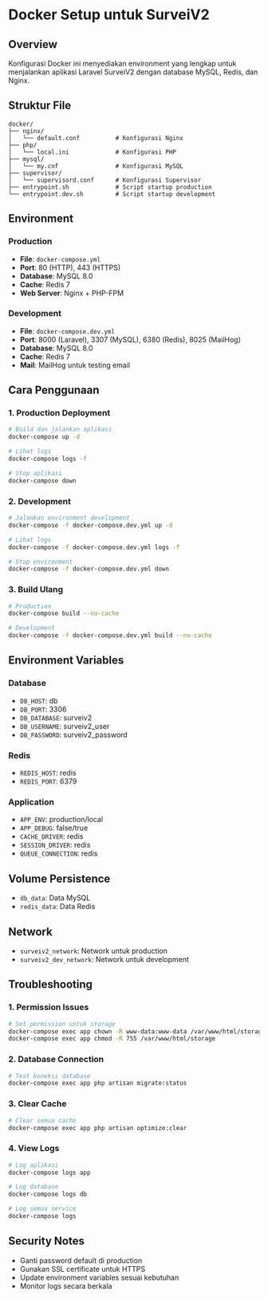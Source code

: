 # Docker Setup untuk SurveiV2

## Overview
Konfigurasi Docker ini menyediakan environment yang lengkap untuk menjalankan aplikasi Laravel SurveiV2 dengan database MySQL, Redis, dan Nginx.

## Struktur File
```
docker/
├── nginx/
│   └── default.conf          # Konfigurasi Nginx
├── php/
│   └── local.ini             # Konfigurasi PHP
├── mysql/
│   └── my.cnf                # Konfigurasi MySQL
├── supervisor/
│   └── supervisord.conf      # Konfigurasi Supervisor
├── entrypoint.sh             # Script startup production
└── entrypoint.dev.sh         # Script startup development
```

## Environment

### Production
- **File**: `docker-compose.yml`
- **Port**: 80 (HTTP), 443 (HTTPS)
- **Database**: MySQL 8.0
- **Cache**: Redis 7
- **Web Server**: Nginx + PHP-FPM

### Development
- **File**: `docker-compose.dev.yml`
- **Port**: 8000 (Laravel), 3307 (MySQL), 6380 (Redis), 8025 (MailHog)
- **Database**: MySQL 8.0
- **Cache**: Redis 7
- **Mail**: MailHog untuk testing email

## Cara Penggunaan

### 1. Production Deployment
```bash
# Build dan jalankan aplikasi
docker-compose up -d

# Lihat logs
docker-compose logs -f

# Stop aplikasi
docker-compose down
```

### 2. Development
```bash
# Jalankan environment development
docker-compose -f docker-compose.dev.yml up -d

# Lihat logs
docker-compose -f docker-compose.dev.yml logs -f

# Stop environment
docker-compose -f docker-compose.dev.yml down
```

### 3. Build Ulang
```bash
# Production
docker-compose build --no-cache

# Development
docker-compose -f docker-compose.dev.yml build --no-cache
```

## Environment Variables

### Database
- `DB_HOST`: db
- `DB_PORT`: 3306
- `DB_DATABASE`: surveiv2
- `DB_USERNAME`: surveiv2_user
- `DB_PASSWORD`: surveiv2_password

### Redis
- `REDIS_HOST`: redis
- `REDIS_PORT`: 6379

### Application
- `APP_ENV`: production/local
- `APP_DEBUG`: false/true
- `CACHE_DRIVER`: redis
- `SESSION_DRIVER`: redis
- `QUEUE_CONNECTION`: redis

## Volume Persistence
- `db_data`: Data MySQL
- `redis_data`: Data Redis

## Network
- `surveiv2_network`: Network untuk production
- `surveiv2_dev_network`: Network untuk development

## Troubleshooting

### 1. Permission Issues
```bash
# Set permission untuk storage
docker-compose exec app chown -R www-data:www-data /var/www/html/storage
docker-compose exec app chmod -R 755 /var/www/html/storage
```

### 2. Database Connection
```bash
# Test koneksi database
docker-compose exec app php artisan migrate:status
```

### 3. Clear Cache
```bash
# Clear semua cache
docker-compose exec app php artisan optimize:clear
```

### 4. View Logs
```bash
# Log aplikasi
docker-compose logs app

# Log database
docker-compose logs db

# Log semua service
docker-compose logs
```

## Security Notes
- Ganti password default di production
- Gunakan SSL certificate untuk HTTPS
- Update environment variables sesuai kebutuhan
- Monitor logs secara berkala
